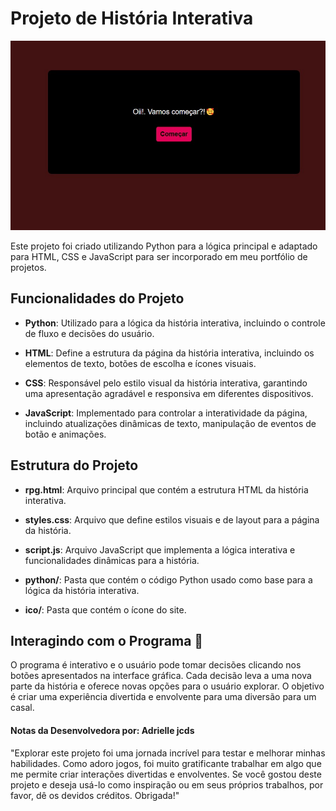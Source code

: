 # Projeto de História Interativa

<img src="assets/imagem.jpeg">

Este projeto foi criado utilizando Python para a lógica principal e adaptado para HTML, CSS e JavaScript para ser incorporado em meu portfólio de projetos. 

## Funcionalidades do Projeto

- **Python**: Utilizado para a lógica da história interativa, incluindo o controle de fluxo e decisões do usuário.
  
- **HTML**: Define a estrutura da página da história interativa, incluindo os elementos de texto, botões de escolha e ícones visuais.

- **CSS**: Responsável pelo estilo visual da história interativa, garantindo uma apresentação agradável e responsiva em diferentes dispositivos.

- **JavaScript**: Implementado para controlar a interatividade da página, incluindo atualizações dinâmicas de texto, manipulação de eventos de botão e animações.

## Estrutura do Projeto

- **rpg.html**: Arquivo principal que contém a estrutura HTML da história interativa.
  
- **styles.css**: Arquivo que define estilos visuais e de layout para a página da história.

- **script.js**: Arquivo JavaScript que implementa a lógica interativa e funcionalidades dinâmicas para a história.

- **python/**: Pasta que contém o código Python usado como base para a lógica da história interativa.

- **ico/**: Pasta que contém o ícone do site.

## Interagindo com o Programa 💬

O programa é interativo e o usuário pode tomar decisões clicando nos botões apresentados na interface gráfica. Cada decisão leva a uma nova parte da história e oferece novas opções para o usuário explorar. O objetivo é criar uma experiência divertida e envolvente para uma diversão para um casal.

#### Notas da Desenvolvedora por: Adrielle jcds

"Explorar este projeto foi uma jornada incrível para testar e melhorar minhas habilidades. Como adoro jogos, foi muito gratificante trabalhar em algo que me permite criar interações divertidas e envolventes. Se você gostou deste projeto e deseja usá-lo como inspiração ou em seus próprios trabalhos, por favor, dê os devidos créditos. Obrigada!"


